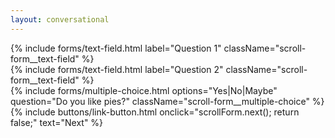 ```yaml
---
layout: conversational
---
```


<form class="scroll-form__form">

<div class="scroll-form__questionset">
  <section class="scroll-form__question">
    {% include forms/text-field.html label="Question 1" className="scroll-form__text-field" %}
  </section>
</div>

<div class="scroll-form__questionset">
  <section class="scroll-form__question">
    {% include forms/text-field.html label="Question 2" className="scroll-form__text-field" %}
  </section>
</div>

<div class="scroll-form__questionset">
  <section class="scroll-form__question">
    {% include forms/multiple-choice.html options="Yes|No|Maybe" question="Do you like pies?" className="scroll-form__multiple-choice" %}
  </section>
</div>

<footer class="scroll-form__footer">
  <div class="wrapper">
    {% include buttons/link-button.html onclick="scrollForm.next(); return false;" text="Next" %}
  </div>
</footer>

</form>
